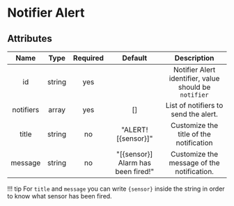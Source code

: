 # Notifier Alert

## Attributes

|   Name    |  Type  | Required |              Default               |                      Description                      |
| :-------: | :----: | :------: | :--------------------------------: | :---------------------------------------------------: |
|    id     | string |   yes    |                                    | Notifier Alert identifier, value should be `notifier` |
| notifiers | array  |   yes    |                 []                 |         List of notifiers to send the alert.          |
|   title   | string |    no    |        "ALERT! [{sensor}]"         |        Customize the title of the notification        |
|  message  | string |    no    | "[{sensor}] Alarm has been fired!" |      Customize the message of the notification.       |

!!! tip
For `title` and `message` you can write `{sensor}` inside the string in order to know what sensor has been fired.
